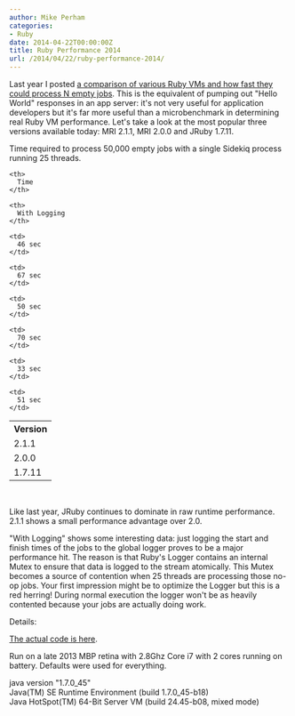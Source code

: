 ```yaml
---
author: Mike Perham
categories:
- Ruby
date: 2014-04-22T00:00:00Z
title: Ruby Performance 2014
url: /2014/04/22/ruby-performance-2014/
---
```


Last year I posted [a comparison of various Ruby VMs and how fast they could process N empty jobs][1]. This is the equivalent of pumping out "Hello World" responses in an app server: it's not very useful for application developers but it's far more useful than a microbenchmark in determining real Ruby VM performance. Let's take a look at the most popular three versions available today: MRI 2.1.1, MRI 2.0.0 and JRuby 1.7.11.

Time required to process 50,000 empty jobs with a single Sidekiq process running 25 threads.

<table>
  <tr>
    <th>
      Version
    </th>
    
    <th>
      Time
    </th>
    
    <th>
      With Logging
    </th>
  </tr>
  
  <tr>
    <td>
      2.1.1
    </td>
    
    <td>
      46 sec
    </td>
    
    <td>
      67 sec
    </td>
  </tr>
  
  <tr>
    <td>
      2.0.0
    </td>
    
    <td>
      50 sec
    </td>
    
    <td>
      70 sec
    </td>
  </tr>
  
  <tr>
    <td>
      1.7.11
    </td>
    
    <td>
      33 sec
    </td>
    
    <td>
      51 sec
    </td>
  </tr>
</table>

&nbsp;

Like last year, JRuby continues to dominate in raw runtime performance. 2.1.1 shows a small performance advantage over 2.0.

"With Logging" shows some interesting data: just logging the start and finish times of the jobs to the global logger proves to be a major performance hit. The reason is that Ruby's Logger contains an internal Mutex to ensure that data is logged to the stream atomically. This Mutex becomes a source of contention when 25 threads are processing those no-op jobs. Your first impression might be to optimize the Logger but this is a red herring! During normal execution the logger won't be as heavily contented because your jobs are actually doing work.

Details:

[The actual code is here][2].

Run on a late 2013 MBP retina with 2.8Ghz Core i7 with 2 cores running on battery. Defaults were used for everything.

java version "1.7.0_45"  
Java(TM) SE Runtime Environment (build 1.7.0_45-b18)  
Java HotSpot(TM) 64-Bit Server VM (build 24.45-b08, mixed mode)

 [1]: /2013/06/30/background-job-processing-overhead/
 [2]: https://gist.github.com/mperham/9880935
